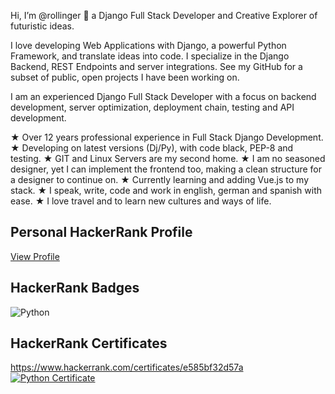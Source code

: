 Hi, I’m @rollinger 👋 a Django Full Stack Developer and Creative Explorer of futuristic ideas.

I love developing Web Applications with Django, a powerful Python Framework, and translate ideas into code. I specialize in the Django Backend, REST Endpoints and server integrations. See my GitHub for a subset of public, open projects I have been working on.

I am an experienced Django Full Stack Developer with a focus on backend development, server optimization, deployment chain, testing and API development.

★ Over 12 years professional experience in Full Stack Django Development. 
★ Developing on latest versions (Dj/Py), with code black, PEP-8 and testing.
★ GIT and Linux Servers are my second home.
★ I am no seasoned designer, yet I can implement the frontend too, making a clean structure for a designer to continue on.
★ Currently learning and adding Vue.js to my stack.
★ I speak, write, code and work in english, german and spanish with ease. 
★ I love travel and to learn new cultures and ways of life.

## Personal HackerRank Profile

[View Profile](https://www.hackerrank.com/philipp_rolling1)

## HackerRank Badges

![Python](https://github.com/rollinger/rollinger/images/PythonBadge_5star.png)

## HackerRank Certificates
https://www.hackerrank.com/certificates/e585bf32d57a
</a>
<a href="https://github.com/ahmedali20/HackerRankSolutions/blob/main/File%20Certification/Hacker%20Rank%20Java%20Basic%20%20Certificate.png">
    <img src="Badges/python_basic_skill.png" alt="Python Certificate"/>
</a>
